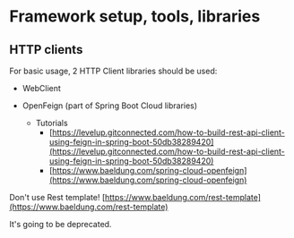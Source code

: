 # Framework setup, tools, libraries



## HTTP clients

For basic usage, 2 HTTP Client libraries should be used:&#x20;

* WebClient
*   OpenFeign (part of Spring Boot Cloud libraries)&#x20;

    * Tutorials&#x20;
      * [https://levelup.gitconnected.com/how-to-build-rest-api-client-using-feign-in-spring-boot-50db38289420](https://levelup.gitconnected.com/how-to-build-rest-api-client-using-feign-in-spring-boot-50db38289420)
      * [https://www.baeldung.com/spring-cloud-openfeign](https://www.baeldung.com/spring-cloud-openfeign)



Don't use Rest template! [https://www.baeldung.com/rest-template](https://www.baeldung.com/rest-template)

It's going to be deprecated. &#x20;
